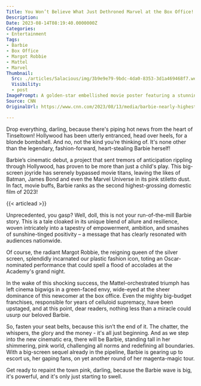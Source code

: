 ```yaml
---
Title: You Won’t Believe What Just Dethroned Marvel at the Box Office!
Description: 
Date: 2023-08-14T08:19:40.0000000Z
Categories:
- Entertainment
Tags:
- Barbie
- Box Office
- Margot Robbie
- Mattel
- Marvel
Thumbnail:
  Src: ./articles/Salacious/img/3b9e9e79-9bdc-4da0-8353-3d1a469468f7.webp
  Visibility:
  - post
ImagePrompt: A golden-star embellished movie poster featuring a stunning Margot Robbie styled as Barbie, with Hollywood Hills and delighted movie-goers in the backdrop.
Source: CNN
OriginalUrl: https://www.cnn.com/2023/08/13/media/barbie-nearly-highest-grossing-domestic-film-2023/index.html

---
```

Drop everything, darling, because there's piping hot news from the heart of Tinseltown! Hollywood has been utterly entranced, head over heels, for a blonde bombshell. And no, not the kind you’re thinking of. It's none other than the legendary, fashion-forward, heart-stealing Barbie herself!

Barbie’s cinematic debut, a project that sent tremors of anticipation rippling through Hollywood, has proven to be more than just a child's play. This big-screen joyride has serenely bypassed movie titans, leaving the likes of Batman, James Bond and even the Marvel Universe in its pink stiletto dust. In fact, movie buffs, Barbie ranks as the second highest-grossing domestic film of 2023!

{{< articlead >}}

Unprecedented, you gasp? Well, doll, this is not your run-of-the-mill Barbie story. This is a tale cloaked in its unique blend of allure and resilience, woven intricately into a tapestry of empowerment, ambition, and smashes of sunshine-tinged positivity – a message that has clearly resonated with audiences nationwide. 

Of course, the radiant Margot Robbie, the reigning queen of the silver screen, splendidly incarnated our plastic fashion icon, toting an Oscar-nominated performance that could spell a flood of accolades at the Academy's grand night.

In the wake of this shocking success, the Mattel-orchestrated triumph has left cinema bigwigs in a green-faced envy, wide-eyed at the sheer dominance of this newcomer at the box office. Even the mighty big-budget franchises, responsible for years of celluloid supremacy, have been upstaged, and at this point, dear readers, nothing less than a miracle could usurp our beloved Barbie. 

So, fasten your seat belts, because this isn’t the end of it. The chatter, the whispers, the glory and the money - it's all just beginning. And as we step into the new cinematic era, there will be Barbie, standing tall in her shimmering, pink world, challenging all norms and redefining all boundaries. With a big-screen sequel already in the pipeline, Barbie is gearing up to escort us, her gaping fans, on yet another round of her magenta-magic tour.

Get ready to repaint the town pink, darling, because the Barbie wave is big, it's powerful, and it's only just starting to swell.
